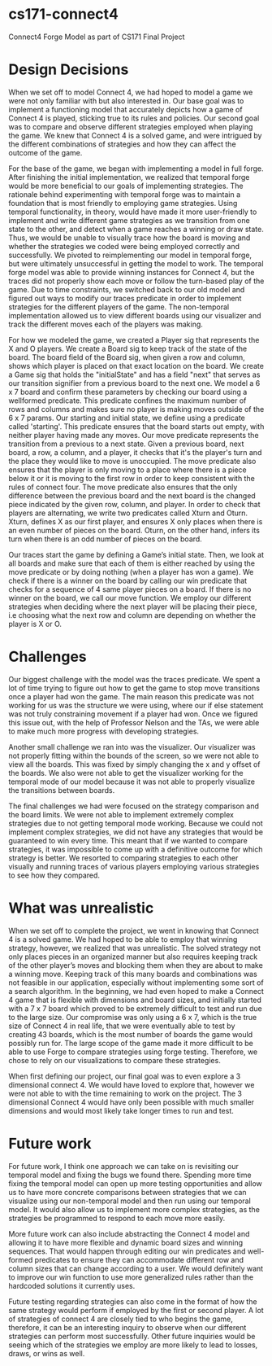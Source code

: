 # cs171-connect4
Connect4 Forge Model as part of CS171 Final Project

# Design Decisions
When we set off to model Connect 4, we had hoped to model a game we were not only familiar with but also interested in. Our base goal was to implement a functioning model that accurately depicts how a game of Connect 4 is played, sticking true to its rules and policies. Our second goal was to compare and observe different strategies employed when playing the game. We knew that Connect 4 is a solved game, and were intrigued by the different combinations of strategies and how they can affect the outcome of the game. 

For the base of the game, we began with implementing a model in full forge. After finishing the initial implementation, we realized that temporal forge would be more beneficial to our goals of implementing strategies. The rationale behind experimenting with temporal forge was to maintain a foundation that is most friendly to employing game strategies. Using temporal functionality, in theory, would have made it more user-friendly to implement and write different game strategies as we transition from one state to the other, and detect when a game reaches a winning or draw state. Thus, we would be unable to visually trace how the board is moving and whether the strategies we coded were being employed correctly and successfully. We pivoted to reimplementing our model in temporal forge, but were ultimately unsuccessful in getting the model to work. The temporal forge model was able to provide winning instances for Connect 4, but the traces did not properly show each move or follow the turn-based play of the game. Due to time constraints, we switched back to our old model and figured out ways to modify our traces predicate in order to implement strategies for the different players of the game. The non-temporal implementation allowed us to view different boards using our visualizer and track the different moves each of the players was making.

For how we modeled the game, we created a Player sig that represents the X and O players. We create a Board sig to keep track of the state of the board. The board field of the Board sig, when given a row and column, shows which player is placed on that exact location on the board. We create a Game sig that holds the "initialState" and has a field "next" that serves as our transition signifier from a previous board to the next one. We model a 6 x 7 board and confirm these parameters by checking our board using a wellformed predicate. This predicate confines the maximum number of rows and columns and makes sure no player is making moves outside of the 6 x 7 params. Our starting and initial state, we define using a predicate called 'starting'. This predicate ensures that the board starts out empty, with neither player having made any moves. Our move predicate represents the transition from a previous to a next state. Given a previous board, next board, a row, a column, and a player, it checks that it's the player's turn and the place they would like to move is unoccupied. The move predicate also ensures that the player is only moving to a place where there is a piece below it or it is moving to the first row in order to keep consistent with the rules of connect four. The move predicate also ensures that the only difference between the previous board and the next board is the changed piece indicated by the given row, column, and player. In order to check that players are alternating, we write two predicates called Xturn and Oturn. Xturn, defines X as our first player, and ensures X only places when there is an even number of pieces on the board. Oturn, on the other hand, infers its turn when there is an odd number of pieces on the board. 

Our traces start the game by defining a Game’s initial state. Then, we look at all boards and make sure that each of them is either reached by using the move predicate or by doing nothing (when a player has won a game). We check if there is a winner on the board by calling our win predicate that checks for a sequence of 4 same player pieces on a board. If there is no winner on the board, we call our move function. We employ our different strategies when deciding where the next player will be placing their piece, i.e choosing what the next row and column are depending on whether the player is X or O. 



# Challenges

Our biggest challenge with the model was the traces predicate. We spent a lot of time trying to figure out how to get the game to stop move transitions once a player had won the game. The main reason this predicate was not working for us was the structure we were using, where our if else statement was not truly constraining movement if a player had won. Once we figured this issue out, with the help of Professor Nelson and the TAs, we were able to make much more progress with developing strategies.

Another small challenge we ran into was the visualizer. Our visualizer was not properly fitting within the bounds of the screen, so we were not able to view all the boards. This was fixed by simply changing the x and y offset of the boards. We also were not able to get the visualizer working for the temporal mode of our model because it was not able to properly visualize the transitions between boards.

The final challenges we had were focused on the strategy comparison and the board limits. We were not able to implement extremely complex strategies due to not getting temporal mode working. Because we could not implement complex strategies, we did not have any strategies that would be guaranteed to win every time. This meant that if we wanted to compare strategies, it was impossible to come up with a definitive outcome for which strategy is better. We resorted to comparing strategies to each other visually and running traces of various players employing various strategies to see how they compared.



# What was unrealistic

When we set off to complete the project, we went in knowing that Connect 4 is a solved game. We had hoped to be able to employ that winning strategy, however, we realized that was unrealistic. The solved strategy not only places pieces in an organized manner but also requires keeping track of the other player’s moves and blocking them when they are about to make a winning move. Keeping track of this many boards and combinations was not feasible in our application, especially without implementing some sort of a search algorithm. In the beginning, we had even hoped to make a Connect 4 game that is flexible with dimensions and board sizes, and initially started with a 7 x 7 board which proved to be extremely difficult to test and run due to the large size. Our compromise was only using a 6 x 7, which is the true size of Connect 4 in real life, that we were eventually able to test by creating 43 boards, which is the most number of boards the game would possibly run for. The large scope of the game made it more difficult to be able to use Forge to compare strategies using forge testing. Therefore, we chose to rely on our visualizations to compare these strategies.

When first defining our project, our final goal was to even explore a 3 dimensional connect 4. We would have loved to explore that, however we were not able to with the time remaining to work on the project. The 3 dimensional Connect 4 would have only been possible with much smaller dimensions and would most likely take longer times to run and test.



# Future work

For future work, I think one approach we can take on is revisiting our temporal model and fixing the bugs we found there. Spending more time fixing the temporal model can open up more testing opportunities and allow us to have more concrete comparisons between strategies that we can visualize using our non-temporal model and then run using our temporal model. It would also allow us to implement more complex strategies, as the strategies be programmed to respond to each move more easily.

More future work can also include abstracting the Connect 4 model and allowing it to have more flexible and dynamic board sizes and winning sequences. That would happen through editing our win predicates and well-formed predicates to ensure they can accommodate different row and column sizes that can change according to a user. We would definitely want to improve our win function to use more generalized rules rather than the hardcoded solutions it currently uses.

Future testing regarding strategies can also come in the format of how the same strategy would perform if employed by the first or second player. A lot of strategies of connect 4 are closely tied to who begins the game, therefore, it can be an interesting inquiry to observe when our different strategies can perform most successfully. Other future inquiries would be seeing which of the strategies we employ are more likely to lead to losses, draws, or wins as well.
